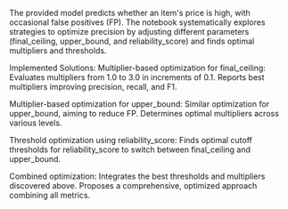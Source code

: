 The provided model predicts whether an item's price is high, with occasional false positives (FP). The notebook systematically explores strategies to optimize precision by adjusting different parameters (final_ceiling, upper_bound, and reliability_score) and finds optimal multipliers and thresholds.

Implemented Solutions:
Multiplier-based optimization for final_ceiling:
Evaluates multipliers from 1.0 to 3.0 in increments of 0.1.
Reports best multipliers improving precision, recall, and F1.

Multiplier-based optimization for upper_bound:
Similar optimization for upper_bound, aiming to reduce FP.
Determines optimal multipliers across various levels.

Threshold optimization using reliability_score:
Finds optimal cutoff thresholds for reliability_score to switch between final_ceiling and upper_bound.

Combined optimization:
Integrates the best thresholds and multipliers discovered above.
Proposes a comprehensive, optimized approach combining all metrics.
